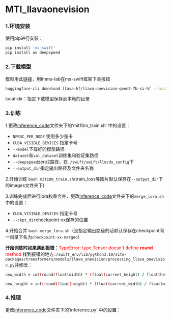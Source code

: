# MTI_llavaonevision

### 1.环境安装
使用pip进行安装：
```bash
pip install 'ms-swift'
pip install av deepspeed
```
### 2.下载模型
模型用此[链接](https://huggingface.co/llava-hf/llava-onevision-qwen2-7b-si-hf)，用lmms-lab在ms-swift框架下会报错  
```bash
huggingface-cli download llava-hf/llava-onevision-qwen2-7b-si-hf --local-dir ./llava-hf/llava-onevision-qwen2-7b-si-hf
```
local-dir：指定下载模型保存到本地的目录
### 3.训练
1.更改[inference_code](https://github.com/magfox26/MTI_llavaonevision/tree/main/inference_code)文件夹下的‘mit10m_train.sh’ 中的设置：  
- `NPROC_PER_NODE` 使用多少张卡
- `CUDA_VISIBLE_DEVICES` 指定卡号
- `--model`下载好的模型路径
- `dataset`和`val_dataset`训练集和验证集路径
- `--deepspeed`zero2路径，在`./swift/swift/llm/ds_config`下
- `--output_dir`指定输出路径及文件夹名称

2.开始训练 `bash mit10m_train.sh`(train_loss等图片默认保存在`--output_dir`下的images文件夹下)  

3.训练完成后进行lora权重合并，更改[inference_code](https://github.com/magfox26/MTI_llavaonevision/tree/main/inference_code)文件夹下的`merge_lora.sh`中的设置：  

- `CUDA_VISIBLE_DEVICES` 指定卡号
- `--ckpt_dir`checkpoint-xx保存的位置

4.开始合并 `bash merge_lora.sh`（没指定输出路径的话默认保存在checkpoint同一目录下名为`checkpoint-xx-merged`）

**开始训练时如果遇到报错：**<font color="red">TypeError: type Tensor doesn't define __round__ method</font>
找到报错的地方`./swift_env/lib/python3.10/site-packages/transformers/models/llava_onevision/processing_llava_onevision.py`并修改：  
```bash
new_width = int(round(float(width) * (float(current_height) / float(height)), 7))
```
```bash
new_height = int(round(float(height) * (float(current_width) / float(width)), 7))
```
### 4.推理
更改[inference_code](https://github.com/magfox26/MTI_llavaonevision/tree/main/inference_code)文件夹下的‘inference.py’ 中的设置： 




